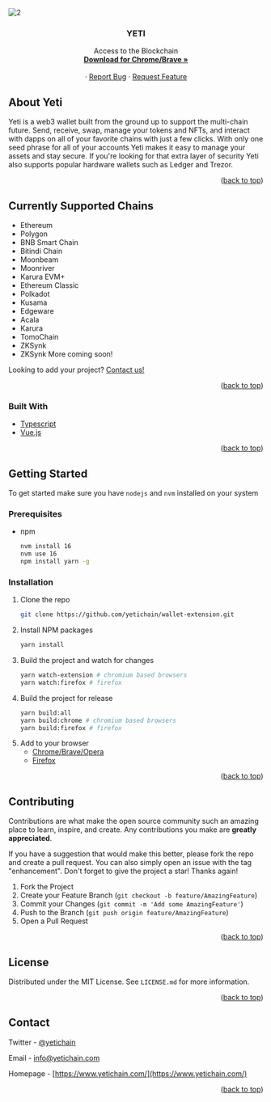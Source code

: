 
![2](https://user-images.githubusercontent.com/118218938/221086651-0be7f6b9-5dd8-4369-b6be-4f7cd877bbda.png)

  <h3 align="center">YETI</h3>

  <p align="center">
    Access to the Blockchain
    <br />
    <a href="https://chrome.google.com/webstore/detail/yeti-web30-decentralised/odpnjmimokcmjgojhnhfcnalnegdjmdn">
      <strong>Download for Chrome/Brave »</strong>
    </a>
    <br />
    <br />
    ·
    <a href="https://github.com/yetichain/wallet-extension/issues">Report Bug</a>
    ·
    <a href="https://github.com/yetichain/wallet-extension/issues">Request Feature</a>
  </p>
</div>

<!-- ABOUT THE PROJECT -->
## About Yeti

Yeti is a web3 wallet built from the ground up to support the multi-chain future. Send, receive, swap, manage your tokens and NFTs, and interact with dapps on all of your favorite chains with just a few clicks. With only one seed phrase for all of your accounts Yeti makes it easy to manage your assets and stay secure. If you're looking for that extra layer of security Yeti also supports popular hardware wallets such as Ledger and Trezor.

<p align="right">(<a href="#top">back to top</a>)</p>

## Currently Supported Chains

* Ethereum
* Polygon
* BNB Smart Chain
* Bitindi Chain
* Moonbeam
* Moonriver
* Karura EVM+
* Ethereum Classic
* Polkadot
* Kusama
* Edgeware
* Acala
* Karura
* TomoChain
* ZKSynk
* ZKSynk
More coming soon!

Looking to add your project? [Contact us!](https://docs.google.com/forms/d/e/1FAIpQLSd1XWl6xbEdGs9bygmGrpOcsCYr3yaTL9MimZFHmLvOYFzg_w/viewform)

<p align="right">(<a href="#top">back to top</a>)</p>

### Built With

* [Typescript](https://www.typescriptlang.org/)
* [Vue.js](https://vuejs.org/)

<p align="right">(<a href="#top">back to top</a>)</p>



<!-- GETTING STARTED -->
## Getting Started

To get started make sure you have `nodejs` and `nvm` installed on your system

### Prerequisites

* npm
  ```sh
  nvm install 16
  nvm use 16
  npm install yarn -g
  ```

### Installation

1. Clone the repo
   ```sh
   git clone https://github.com/yetichain/wallet-extension.git
   ```
2. Install NPM packages
   ```sh
   yarn install
   ```
3. Build the project and watch for changes
    ```sh
    yarn watch-extension # chromium based browsers
    yarn watch:firefox # firefox
    ```
4. Build the project for release
    ```sh
    yarn build:all
    yarn build:chrome # chromium based browsers
    yarn build:firefox # firefox
    ```
5. Add to your browser
    * [Chrome/Brave/Opera](https://developer.chrome.com/docs/extensions/mv2/getstarted/#manifest)
    * [Firefox](https://developer.mozilla.org/en-US/docs/Mozilla/Add-ons/WebExtensions/Your_first_WebExtension#installing)

<p align="right">(<a href="#top">back to top</a>)</p>



<!-- CONTRIBUTING -->
## Contributing

Contributions are what make the open source community such an amazing place to learn, inspire, and create. Any contributions you make are **greatly appreciated**.

If you have a suggestion that would make this better, please fork the repo and create a pull request. You can also simply open an issue with the tag "enhancement".
Don't forget to give the project a star! Thanks again!

1. Fork the Project
2. Create your Feature Branch (`git checkout -b feature/AmazingFeature`)
3. Commit your Changes (`git commit -m 'Add some AmazingFeature'`)
4. Push to the Branch (`git push origin feature/AmazingFeature`)
5. Open a Pull Request

<p align="right">(<a href="#top">back to top</a>)</p>



<!-- LICENSE -->
## License

Distributed under the MIT License. See `LICENSE.md` for more information.

<p align="right">(<a href="#top">back to top</a>)</p>



<!-- CONTACT -->
## Contact

Twitter - [@yetichain](https://twitter.com/yetichain)

Email - info@yetichain.com

Homepage - [https://www.yetichain.com/](https://www.yetichain.com/)

<p align="right">(<a href="#top">back to top</a>)</p>
